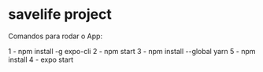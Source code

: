 # savelife project

Comandos para rodar o App:

1 - npm install -g expo-cli
2 - npm start
3 - npm install --global yarn
5 - npm install
4 - expo start

